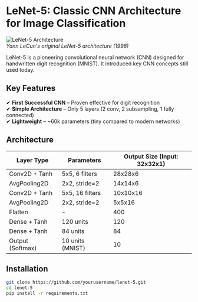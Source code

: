 # LeNet-5: Classic CNN Architecture for Image Classification

![LeNet-5 Architecture](assets/lenet_arch.png)  
*Yann LeCun's original LeNet-5 architecture (1998)*

LeNet-5 is a pioneering convolutional neural network (CNN) designed for handwritten digit recognition (MNIST). It introduced key CNN concepts still used today.

## **Key Features**
✔ **First Successful CNN** – Proven effective for digit recognition  
✔ **Simple Architecture** – Only 5 layers (2 conv, 2 subsampling, 1 fully connected)  
✔ **Lightweight** – ~60k parameters (tiny compared to modern networks)  

## **Architecture**
| Layer Type       | Parameters              | Output Size (Input: 32x32x1) |
|------------------|------------------------|-----------------------------|
| Conv2D + Tanh    | 5x5, 6 filters         | 28x28x6                     |
| AvgPooling2D     | 2x2, stride=2          | 14x14x6                     |
| Conv2D + Tanh    | 5x5, 16 filters        | 10x10x16                    |
| AvgPooling2D     | 2x2, stride=2          | 5x5x16                      |
| Flatten          | -                      | 400                         |
| Dense + Tanh     | 120 units              | 120                         |
| Dense + Tanh     | 84 units               | 84                          |
| Output (Softmax) | 10 units (MNIST)       | 10                          |

## **Installation**
```bash
git clone https://github.com/yourusername/lenet-5.git
cd lenet-5
pip install -r requirements.txt